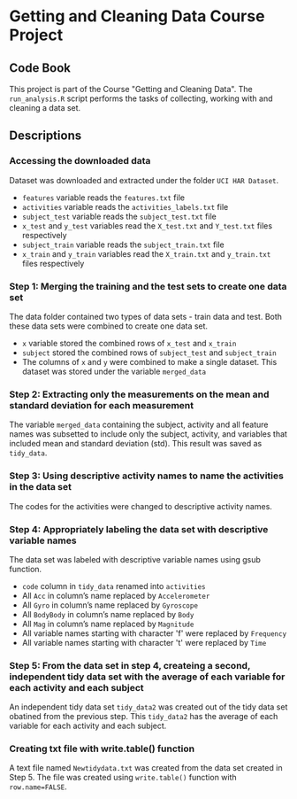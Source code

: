 # Getting and Cleaning Data Course Project

## Code Book

This project is part of the Course "Getting and Cleaning Data". The ```run_analysis.R``` script performs the tasks of collecting, working with and cleaning a data set.

## Descriptions

### Accessing the downloaded data
Dataset was downloaded and extracted under the folder ```UCI HAR Dataset```. 

- ```features``` variable reads the ```features.txt``` file  
- ```activities``` variable reads the ```activities_labels.txt``` file  
- ```subject_test``` variable reads the ```subject_test.txt``` file  
- ```x_test``` and ```y_test``` variables read the ```X_test.txt``` and ```Y_test.txt``` files respectively  
- ```subject_train``` variable reads the ```subject_train.txt``` file  
- ```x_train``` and ```y_train``` variables read the ```X_train.txt``` and ```y_train.txt``` files respectively  

### Step 1: Merging the training and the test sets to create one data set
The data folder contained two types of data sets - train data and test. Both these data sets were combined to create one data set.

- ```x``` variable stored the combined rows of ```x_test``` and ```x_train```  
- ```subject``` stored the combined rows of ```subject_test``` and ```subject_train```  
- The columns of ```x``` and ```y``` were combined to make a single dataset. This dataset was stored under the variable ```merged_data```  

### Step 2: Extracting only the measurements on the mean and standard deviation for each measurement
The variable ```merged_data``` containing the subject, activity and all feature names was subsetted to include only the subject, activity, and variables that included mean and standard deviation (std). This result was saved as ```tidy_data```.

### Step 3: Using descriptive activity names to name the activities in the data set
The codes for the activities were changed to descriptive activity names.

### Step 4: Appropriately labeling the data set with descriptive variable names
The data set was labeled with descriptive variable names using gsub function. 

- ```code``` column in ```tidy_data``` renamed into ```activities```  
- All ```Acc``` in column’s name replaced by ```Accelerometer```  
- All ```Gyro``` in column’s name replaced by ```Gyroscope```  
- All ```BodyBody``` in column’s name replaced by ```Body```  
- All ```Mag``` in column’s name replaced by ```Magnitude```  
- All variable names starting with character 'f' were replaced by ```Frequency```  
- All variable names starting with character 't' were replaced by ```Time```  

### Step 5: From the data set in step 4, createing a second, independent tidy data set with the average of each variable for each activity and each subject
An independent tidy data set ```tidy_data2``` was created out of the tidy data set obatined from the previous step. This ```tidy_data2``` has the average of each variable for each activity and each subject.

### Creating txt file with write.table() function
A text file named ```Newtidydata.txt``` was created from the data set created in Step 5. The file was created using ```write.table()``` function with ```row.name=FALSE```.


